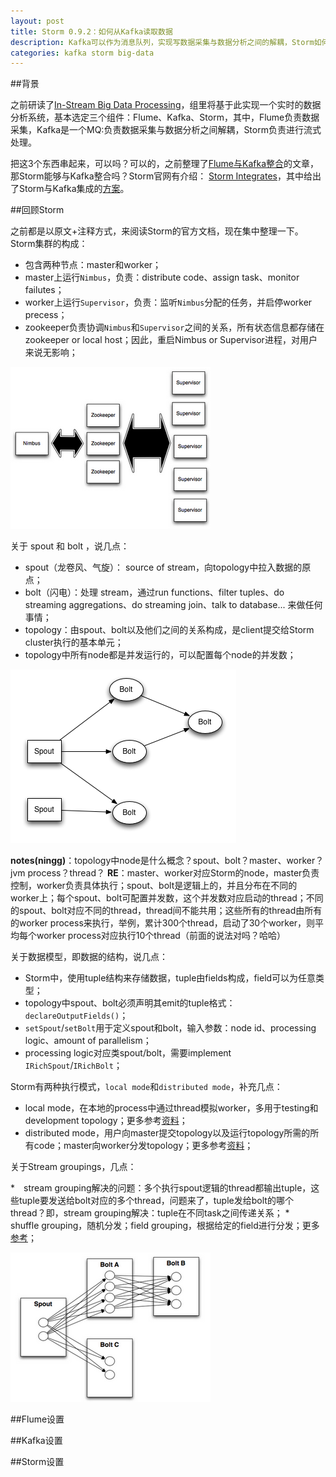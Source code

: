 ```yaml
---
layout: post
title: Storm 0.9.2：如何从Kafka读取数据
description: Kafka可以作为消息队列，实现写数据采集与数据分析之间的解耦，Storm如何读取Kafka中的数据呢？
categories: kafka storm big-data
---
```


##背景

之前研读了[In-Stream Big Data Processing](/in-stream-big-data-processing)，组里将基于此实现一个实时的数据分析系统，基本选定三个组件：Flume、Kafka、Storm，其中，Flume负责数据采集，Kafka是一个MQ:负责数据采集与数据分析之间解耦，Storm负责进行流式处理。

把这3个东西串起来，可以吗？可以的，之前整理了[Flume与Kafka整合](/flume-with-kafka)的文章，那Storm能够与Kafka整合吗？Storm官网有介绍：
[Storm Integrates](http://storm.apache.org/about/integrates.html)，其中给出了Storm与Kafka集成的[方案](https://github.com/apache/incubator-storm/tree/master/external/storm-kafka)。


##回顾Storm

之前都是以原文+注释方式，来阅读Storm的官方文档，现在集中整理一下。Storm集群的构成：

* 包含两种节点：master和worker；
* master上运行`Nimbus`，负责：distribute code、assign task、monitor failutes；
* worker上运行`Supervisor`，负责：监听`Nimbus`分配的任务，并启停worker precess；
* zookeeper负责协调`Nimbus`和`Supervisor`之间的关系，所有状态信息都存储在zookeeper or local host；因此，重启Nimbus or Supervisor进程，对用户来说无影响；

![](/images/storm-tutorial/storm-cluster.png)


关于 spout 和 bolt ，说几点：

* spout（龙卷风、气旋）： source of stream，向topology中拉入数据的原点；
* bolt（闪电）：处理 stream，通过run functions、filter tuples、do streaming aggregations、do streaming join、talk to database... 来做任何事情；
* topology：由spout、bolt以及他们之间的关系构成，是client提交给Storm cluster执行的基本单元；
* topology中所有node都是并发运行的，可以配置每个node的并发数；

![](/images/storm-tutorial/topology.png)

**notes(ningg)**：topology中node是什么概念？spout、bolt？master、worker？jvm process？thread？
**RE**：master、worker对应Storm的node，master负责控制，worker负责具体执行；spout、bolt是逻辑上的，并且分布在不同的worker上；每个spout、bolt可配置并发数，这个并发数对应启动的thread；不同的spout、bolt对应不同的thread，thread间不能共用；这些所有的thread由所有的worker process来执行，举例，累计300个thread，启动了30个worker，则平均每个worker process对应执行10个thread（前面的说法对吗？哈哈）

关于数据模型，即数据的结构，说几点：

* Storm中，使用tuple结构来存储数据，tuple由fields构成，field可以为任意类型；
* topology中spout、bolt必须声明其emit的tuple格式：`declareOutputFields()`；
* `setSpout`/`setBolt`用于定义spout和bolt，输入参数：node id、processing logic、amount of parallelism；
* processing logic对应类spout/bolt，需要implement `IRichSpout`/`IRichBolt`；


Storm有两种执行模式，`local mode`和`distributed mode`，补充几点：

* local mode，在本地的process中通过thread模拟worker，多用于testing和development topology；更多参考[资料](http://storm.apache.org/documentation/Local-mode.html)；
* distributed mode，用户向master提交topology以及运行topology所需的所有code；master向worker分发topology；更多参考[资料](http://storm.apache.org/documentation/Running-topologies-on-a-production-cluster.html)；


关于Stream groupings，几点：

*　stream grouping解决的问题：多个执行spout逻辑的thread都输出tuple，这些tuple要发送给bolt对应的多个thread，问题来了，tuple发给bolt的哪个thread？即，stream grouping解决：tuple在不同task之间传递关系；
*　shuffle grouping，随机分发；field grouping，根据给定的field进行分发；更多[参考](http://storm.apache.org/documentation/Concepts.html)；

![](/images/storm-tutorial/topology-tasks.png)














##Flume设置



##Kafka设置


##Storm设置


